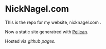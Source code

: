 # NickNagel.com 

This is the repo for my website, nicknagel.com . 

Now a static site generatred with <a href="http://getpelican.com" target="_blank">Pelican</a>.

Hosted via *github pages*.

